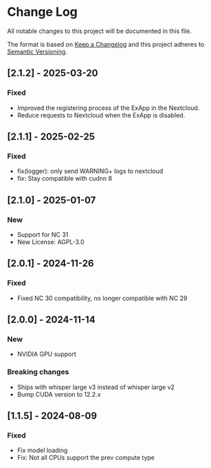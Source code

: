 # Change Log

All notable changes to this project will be documented in this file.

The format is based on [Keep a Changelog](http://keepachangelog.com/)
and this project adheres to [Semantic Versioning](http://semver.org/).

## [2.1.2] - 2025-03-20

### Fixed

- Improved the registering process of the ExApp in the Nextcloud.
- Reduce requests to Nextcloud when the ExApp is disabled.

## [2.1.1] - 2025-02-25

### Fixed

- fix(logger): only send WARNING+ logs to nextcloud
- fix: Stay compatible with cudnn 8

## [2.1.0] - 2025-01-07

### New

- Support for NC 31
- New License: AGPL-3.0

## [2.0.1] - 2024-11-26

### Fixed

- Fixed NC 30 compatibility, no longer compatible with NC 29

## [2.0.0] - 2024-11-14

### New

- NVIDIA GPU support

### Breaking changes

- Ships with whisper large v3 instead of whisper large v2
- Bump CUDA version to 12.2.x

## [1.1.5] - 2024-08-09

### Fixed

- Fix model loading
- Fix: Not all CPUs support the prev compute type